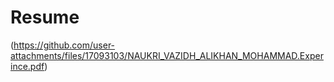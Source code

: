 # Resume
(https://github.com/user-attachments/files/17093103/NAUKRI_VAZIDH_ALIKHAN_MOHAMMAD.Experince.pdf)
